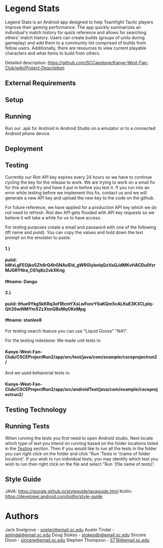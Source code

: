 # Legend Stats

Legend Stats is an Android app designed to help Teamfight Tactic players improve their gaming performance. The app quickly summarizes an individual's match history for quick reference and allows for searching others' match history. Users can create builds (groups of units during gameplay) and add them to a community list comprised of builds from fellow users. Additionally, there are resources to view current playable characters and what items to build from others.

Detailed description: https://github.com/SCCapstone/Kanye-West-Fan-Club/wiki/Project-Description

## External Requirements

## Setup

## Running
Run our .apk for Android in Android Studio on a emulator or to a connected Android phone device.

## Deployment

## Testing
Currently our Riot API key expires every 24 hours so we have to continue cycling the key for the release to work.
We are trying to work on a small fix for this and will try and have it put in before you test it. If you run into
an error while testing before we implement this fix, contact us and we will generate a new API key and upload the 
new key to the code on the github.

For future reference, we have applied for a production API key which we do not need to refresh. Riot dev API
gets flooded with API key requests so we believe it will take a while for us to have access.

For testing purposes create a email and password with one of the following (tft name and puiid). You can copy the values and hold down the text prompt on the emulator to paste:
  #### 1.)
  #### puiid: bWxLgFEOjkoSZh8rQ4hGNAvIDd_gWRGlybnlqQzVaQJdMKvHACDu0fzrMJGRYNra_C61q8z2vkXKng
  #### tftname: Dangu
  #### 2.)
  #### puiid: tHue9Ykg5kKRq3of1RcmYXsLwFonrY6aKQm5cALKuE3K3CLpIq-Qh3SwiNMYmXZzXtmQBsMqOKeMpg
  #### tftname: stanlee8
      
For testing search feature you can use "Liquid Goose" "NA1".

For the testing milestone: 
We made unit tests in:
#### Kanye-West-Fan-Club/CSCEProjectRun2/app/src/test/java/com/example/csceprojectrun2/ 
And we used behavorial tests in:
#### Kanye-West-Fan-Club/CSCEProjectRun2/app/src/androidTest/java/com/example/csceprojectrun2/

## Testing Technology

## Running Tests

When running the tests you first need to open Android studio. Next locate which type of test you intend on running based on the folder locations listed in the [Testing](https://github.com/SCCapstone/Kanye-West-Fan-Club/tree/Stephen-Thompson#testing) section. Then if you would like to run all the tests in the folder you can right click on the folder and click "Run 'Tests in '(name of folder location)'. If you wish to run individual tests, you may identify which test you wish to run then right click on the file and select "Run '(file name of tests)'.

## Style Guide
JAVA: https://google.github.io/styleguide/javaguide.html
Kotlin: https://developer.android.com/kotlin/style-guide

# Authors
Jack Snelgrove - snelgrj@email.sc.edu
Austin Tindal - aptindal@email.sc.edu
Doug Stokes - stokesdb@email.sc.edu
Sincere Dixon - sincere@email.sc.edu
Stephen Thompson - ST16@email.sc.edu

